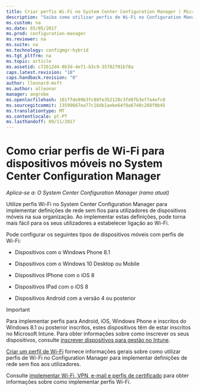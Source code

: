 ```yaml
---
title: Criar perfis Wi-Fi no System Center Configuration Manager | Microsoft Docs
description: "Saiba como utilizar perfis de Wi-Fi no Configuration Manager para implementar definições de rede sem fios para utilizadores de dispositivos móveis na sua organização."
ms.custom: na
ms.date: 03/05/2017
ms.prod: configuration-manager
ms.reviewer: na
ms.suite: na
ms.technology: configmgr-hybrid
ms.tgt_pltfrm: na
ms.topic: article
ms.assetid: c72612d4-0b3d-4e71-b3c9-35782701b78a
caps.latest.revision: "18"
caps.handback.revision: "0"
author: lleonard-msft
ms.author: alleonar
manager: angrobe
ms.openlocfilehash: 101ffde99b3fc88fe352120c3fd8fb3ef7a4efc0
ms.sourcegitcommit: 13599667ea77c16db1aebe64f8a6748c268f0b45
ms.translationtype: MT
ms.contentlocale: pt-PT
ms.lasthandoff: 09/11/2017
---
```

# <a name="how-to-create-wi-fi-profiles-for-mobile-devices-in-system-center-configuration-manager"></a>Como criar perfis de Wi-Fi para dispositivos móveis no System Center Configuration Manager

*Aplica-se a: O System Center Configuration Manager (ramo atual)*

Utilize perfis Wi-Fi no System Center Configuration Manager para implementar definições de rede sem fios para utilizadores de dispositivos móveis na sua organização. Ao implementar estas definições, pode torna mais fácil para os seus utilizadores a estabelecer ligação ao Wi-Fi.  

Pode configurar os seguintes tipos de dispositivos móveis com perfis de Wi-Fi:  

-   Dispositivos com o Windows Phone 8.1  

-   Dispositivos com o Windows 10 Desktop ou Mobile  

-   Dispositivos IPhone com o iOS 8  

-   Dispositivos IPad com o iOS 8  

-   Dispositivos Android com a versão 4 ou posterior

> [!IMPORTANT]  
>  Para implementar perfis para Android, iOS, Windows Phone e inscritos do Windows 8.1 ou posterior inscritos, estes dispositivos têm de estar inscritos no Microsoft Intune. Para obter informações sobre como inscrever os seus dispositivos, consulte [inscrever dispositivos para gestão no Intune](https://docs.microsoft.com/intune/deploy-use/enroll-devices-in-microsoft-intune).  

[Criar um perfil de Wi-Fi](../../protect/deploy-use/create-wifi-profiles.md#create-a-wi-fi-profile) fornece informações gerais sobre como utilizar perfis de Wi-Fi no Configuration Manager para implementar definições de rede sem fios aos utilizadores.

Consulte [implementar Wi-Fi, VPN, e-mail e perfis de certificado](../../protect/deploy-use/deploy-wifi-vpn-email-cert-profiles.md) para obter informações sobre como implementar perfis Wi-Fi.
